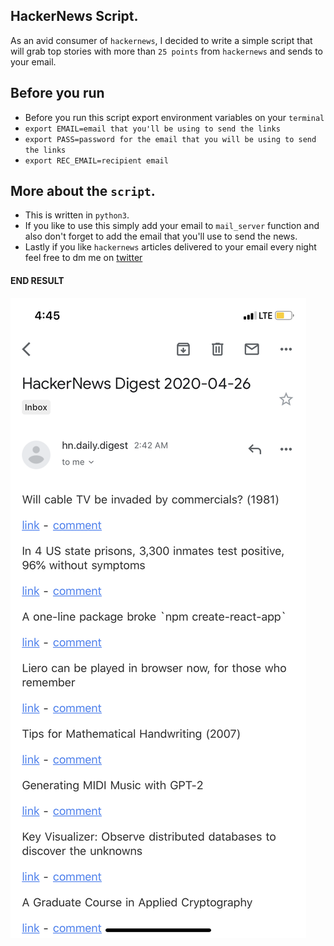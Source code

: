 ## HackerNews Script.
As an avid consumer of `hackernews`, I decided to write a simple script that will grab top stories with more than `25 points` from `hackernews` and sends to your email.

## Before you run
- Before you run this script export environment variables on your `terminal`
- `export EMAIL=email that you'll be using to send the links`
- `export PASS=password for the email that you will be using to send the links`
- `export REC_EMAIL=recipient email`

## More about the `script`.
- This is written in `python3`.
- If you like to use this simply add your email to `mail_server` function and also don't forget to add the email that you'll use to send the news.
- Lastly if you like `hackernews` articles delivered to your email every night feel free to dm me on [twitter](https://twitter.com/muhammad_o7)

#### END RESULT

![img](image0.png)
